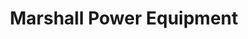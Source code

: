 ---
title: "Marshall Power Equipment"
url: /lyndhurst/marshall-power-equipment/
shop: Platzpflege
---
